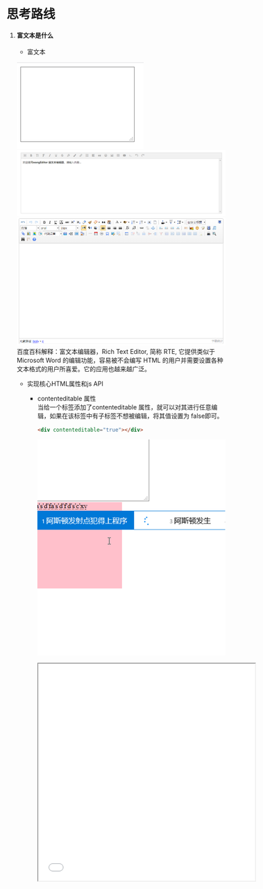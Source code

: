 # 思考路线


1. #### 富文本是什么

    - 富文本

    ![](image/20190622_1.png)  
    ![](image/20190622_2.png)  
    ![](image/20190622_3.png)  
    百度百科解释：富文本编辑器，Rich Text Editor, 简称 RTE, 它提供类似于 Microsoft Word 的编辑功能，容易被不会编写 HTML 的用户并需要设置各种文本格式的用户所喜爱。它的应用也越来越广泛。

    - 实现核心HTML属性和js API
        
        - contenteditable 属性  
            当给一个标签添加了contenteditable 属性，就可以对其进行任意编辑，如果在该标签中有子标签不想被编辑，将其值设置为 false即可。  

            ```HTML
            <div contenteditable="true"></div>
            ```

            ![](gif/20190622_1.gif)
            <iframe height=500 width=500 src="gif/20190622_1.gif">

        - document.execCommand 允许运行命令来操纵可编辑内容区域的元素  
            `document.exeCommand(命令名称-fontSize, 是否展示用户界面-false, 命令需要额外参数-1)`;     
            ** [execCommend MDN 参考文档](https://developer.mozilla.org/zh-CN/docs/Web/API/Document/execCommand) **;  
            第二个参数是因为早先IE有一个这样的参数，现在这个参数基本没什么影响。

            ```HTML
                <div contenteditable="true"></div>
                <button id="btn">bold</button>
            ```

            ```js
            document.querySelector('#btn').addEventListener('click',()=>{
                bold();
            },false);

            function bold(){
                document.execCommand('bold',false,null);
            }
            ```

            <iframe height=500 width=500 src="gif/20190622_2.gif">


        - Selection, Range 对象
            - [Selection](https://developer.mozilla.org/zh-CN/docs/Web/API/Selection)对象：表示用户选择的范围或光标位置

                - 获取Selection对象
                    - IE获取Selection: document.selection (IE8以下)
                    - FF获取Selection: window.getSelection

                - 相关方法
                    - toString 显示获得的内容，字符串形式，包括所有range 的
                    
                    ```js
                        console.log(window.getSelection().toString())
                    ```

                    <iframe height=500 width=500 src="gif/20190623_1.gif">

                    - `addRange(rangeObj)` (FF支持多个range，chrome只支持一个)  

                    ![](image/20190623_1.png)  

            

            - [Range](https://developer.mozilla.org/zh-CN/docs/Web/API/Range)对象：表示包含节点和部分文本节点的文档片段
                - 获取range的方法
                    - 从 Selection对象中获取 `window.getSelection().getRangeAt(index)`
                    - 创建 `document.createRange()`

                - selectNodeContents方法，传入一个节点作为range的内容

            

    - [例子](example.html)

    - bug
        - 失去焦点，这里使用的是button，所以不会失去焦点，但是，如果使用其他的，就会失去焦点。
        - 不要改写 document.execCommand，因为有一个 undo， redo栈 保存操作步骤
        - formatBlock，好像是对可编辑区域的所有内容都包括在一个标签内
    
    - 知识点
        - contenteditable --> 元素可编辑
        - document.execCommand --> 执行编辑相关命令
        - ranges, selection --> 焦点，选区控制
        - [FileReader](https://developer.mozilla.org/zh-CN/docs/Web/API/FileReader) --> 读取文件对象
        - [getBoundingClientRect](https://developer.mozilla.org/zh-CN/docs/Web/API/Element/getBoundingClientRect) --> 返回元素的大小及其相对于视口的位置


         
    